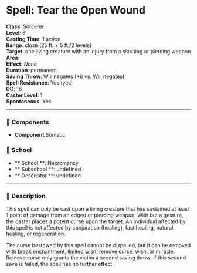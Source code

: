 
# Spell: Tear the Open Wound
**Class**: Sorcerer  
**Level**: 6  
**Casting Time**: 1 action  
**Range**: close (25 ft. + 5 ft./2 levels)  
**Target**: one living creature with an injury from a slashing or piercing weapon  
**Area**:   
**Effect**: _None_  
**Duration**: permanent  
**Saving Throw**: Will negates (+6 vs. Will negates)  
**Spell Resistance**: Yes (yes)  
**DC**: 16  
**Caster Level**: 1  
**Spontaneous**: Yes

---

### 🔮 Components
- **Component**:Somatic

### 🏫 School
- ** School **: Necromancy
- ** Subschool **: undefined
- ** Descriptor **: undefined
---

### 📜 Description
This spell can only be cast upon a living creature that has sustained at least 1 point of damage from an edged or piercing weapon. With but a gesture, the caster places a potent curse upon the target. An individual affected by this spell is not affected by conjuration (healing), fast healing, natural healing, or regeneration. 

The curse bestowed by this spell cannot be dispelled, but it can be removed with break enchantment, limited wish, remove curse, wish, or miracle. Remove curse only grants the victim a second saving throw; if this second save is failed, the spell has no further effect.
